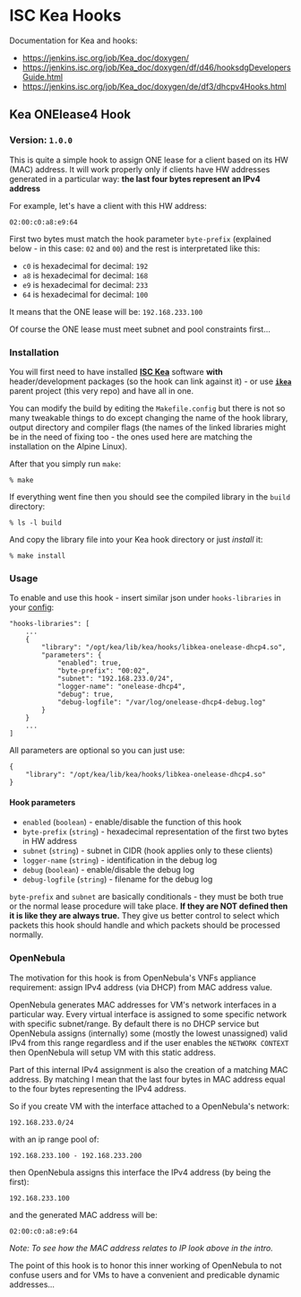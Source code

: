 # ISC Kea Hooks

Documentation for Kea and hooks:

- https://jenkins.isc.org/job/Kea_doc/doxygen/
- https://jenkins.isc.org/job/Kea_doc/doxygen/df/d46/hooksdgDevelopersGuide.html
- https://jenkins.isc.org/job/Kea_doc/doxygen/de/df3/dhcpv4Hooks.html

## Kea ONElease4 Hook

### Version: `1.0.0`

This is quite a simple hook to assign ONE lease for a client based on its HW (MAC) address. It will work properly only if clients have HW addresses generated in a particular way: **the last four bytes represent an IPv4 address**

For example, let's have a client with this HW address:

```
02:00:c0:a8:e9:64
```

First two bytes must match the hook parameter `byte-prefix` (explained below - in this case: `02` and `00`) and the rest is interpretated like this:

- `c0` is hexadecimal for decimal: `192`
- `a8` is hexadecimal for decimal: `168`
- `e9` is hexadecimal for decimal: `233`
- `64` is hexadecimal for decimal: `100`

It means that the ONE lease will be: `192.168.233.100`

Of course the ONE lease must meet subnet and pool constraints first...

### Installation

You will first need to have installed [**ISC Kea**](https://www.isc.org/kea/) software **with** header/development packages (so the hook can link against it) - or use [**`ikea`**](https://github.com/ospalax/ikea) parent project (this very repo) and have all in one.

You can modify the build by editing the `Makefile.config` but there is not so many tweakable things to do except changing the name of the hook library, output directory and compiler flags (the names of the linked libraries might be in the need of fixing too - the ones used here are matching the installation on the Alpine Linux).

After that you simply run `make`:

```
% make
```

If everything went fine then you should see the compiled library in the `build` directory:

```
% ls -l build
```

And copy the library file into your Kea hook directory or just *install* it:

```
% make install
```

### Usage

To enable and use this hook - insert similar json under `hooks-libraries` in your [config](https://kea.readthedocs.io/en/v1_6_0/arm/hooks.html#configuring-hooks-libraries):

```
"hooks-libraries": [
    ...
    {
        "library": "/opt/kea/lib/kea/hooks/libkea-onelease-dhcp4.so",
        "parameters": {
            "enabled": true,
            "byte-prefix": "00:02",
            "subnet": "192.168.233.0/24",
            "logger-name": "onelease-dhcp4",
            "debug": true,
            "debug-logfile": "/var/log/onelease-dhcp4-debug.log"
        }
    }
    ...
]
```

All parameters are optional so you can just use:

```
{
    "library": "/opt/kea/lib/kea/hooks/libkea-onelease-dhcp4.so"
}
```

#### Hook parameters

- `enabled` (`boolean`) - enable/disable the function of this hook
- `byte-prefix` (`string`) - hexadecimal representation of the first two bytes in HW address
- `subnet` (`string`) - subnet in CIDR (hook applies only to these clients)
- `logger-name` (`string`) - identification in the debug log
- `debug` (`boolean`) - enable/disable the debug log
- `debug-logfile` (`string`) - filename for the debug log

`byte-prefix` and `subnet` are basically conditionals - they must be both true or the normal lease procedure will take place. **If they are NOT defined then it is like they are always true.** They give us better control to select which packets this hook should handle and which packets should be processed normally.

### OpenNebula

The motivation for this hook is from OpenNebula's VNFs appliance requirement: assign IPv4 address (via DHCP) from MAC address value.

OpenNebula generates MAC addresses for VM's network interfaces in a particular way. Every virtual interface is assigned to some specific network with specific subnet/range. By default there is no DHCP service but OpenNebula assigns (internally) some (mostly the lowest unassigned) valid IPv4 from this range regardless and if the user enables the `NETWORK CONTEXT` then OpenNebula will setup VM with this static address.

Part of this internal IPv4 assignment is also the creation of a matching MAC address. By matching I mean that the last four bytes in MAC address equal to the four bytes representing the IPv4 address.

So if you create VM with the interface attached to a OpenNebula's network:

```
192.168.233.0/24
```

with an ip range pool of:

```
192.168.233.100 - 192.168.233.200
```

then OpenNebula assigns this interface the IPv4 address (by being the first):

```
192.168.233.100
```

and the generated MAC address will be:

```
02:00:c0:a8:e9:64
```

*Note: To see how the MAC address relates to IP look above in the intro.*

The point of this hook is to honor this inner working of OpenNebula to not confuse users and for VMs to have a convenient and predicable dynamic addresses...

